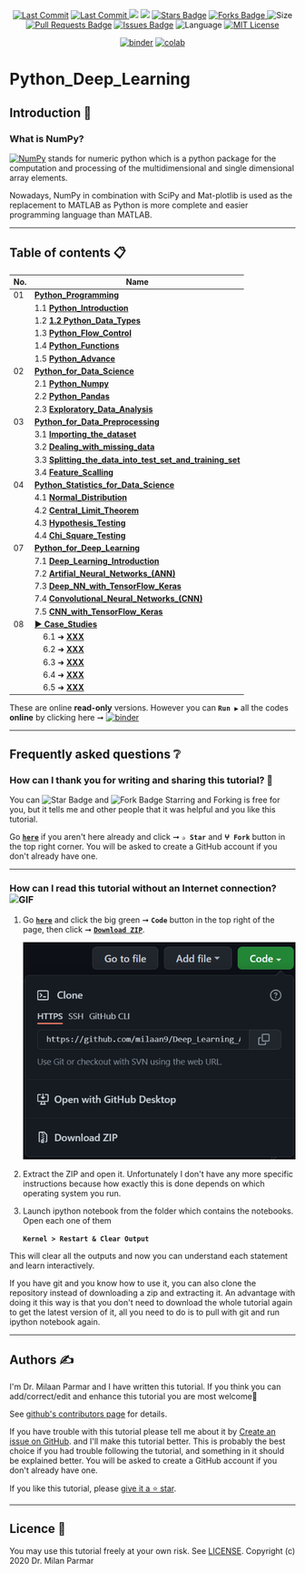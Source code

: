 <p align="center"> 
<a href="https://github.com/milaan9"><img src="https://img.shields.io/static/v1?logo=github&label=maintainer&message=milaan9&color=ff3300" alt="Last Commit"/></a> 
<a href="https://github.com/milaan9/Python_Deep_Learning/graphs/commit-activity"><img src="https://img.shields.io/github/last-commit/milaan9/Deep_Learning_Algorithms_from_Scratch.svg?colorB=ff8000&style=flat" alt="Last Commit"/> </a> 
<a href="https://github.com/milaan9/Deep_Learning_Algorithms_from_Scratch/pulse" alt="Activity"><img src="https://img.shields.io/github/commit-activity/m/milaan9/Deep_Learning_Algorithms_from_Scratch.svg?colorB=teal&style=flat" /></a> 
<a href="https://hits.seeyoufarm.com"><img src="https://hits.seeyoufarm.com/api/count/incr/badge.svg?url=https%3A%2F%2Fgithub.com%2Fmilaan9%2FDeep_Learning_Algorithms_from_Scratch&count_bg=%231DC92C&title_bg=%23555555&icon=&icon_color=%23E7E7E7&title=views&edge_flat=false"/></a>
<a href="https://github.com/milaan9/Deep_Learning_Algorithms_from_Scratch/stargazers"><img src="https://img.shields.io/github/stars/milaan9/Deep_Learning_Algorithms_from_Scratch.svg?colorB=1a53ff" alt="Stars Badge"/></a>
<a href="https://github.com/milaan9/Deep_Learning_Algorithms_from_Scratch/network/members"><img src="https://img.shields.io/github/forks/milaan9/Deep_Learning_Algorithms_from_Scratch" alt="Forks Badge"/> </a>
<img src="https://img.shields.io/github/repo-size/milaan9/Deep_Learning_Algorithms_from_Scratch.svg?colorB=CC66FF&style=flat" alt="Size"/>
<a href="https://github.com/milaan9/Deep_Learning_Algorithms_from_Scratch/pulls"><img src="https://img.shields.io/github/issues-pr/milaan9/Deep_Learning_Algorithms_from_Scratch.svg?colorB=yellow&style=flat" alt="Pull Requests Badge"/></a>
<a href="https://github.com/milaan9/Deep_Learning_Algorithms_from_Scratch/issues"><img src="https://img.shields.io/github/issues/milaan9/Deep_Learning_Algorithms_from_Scratch.svg?colorB=yellow&style=flat" alt="Issues Badge"/></a>
<img src="https://img.shields.io/github/languages/top/milaan9/Deep_Learning_Algorithms_from_Scratch.svg?colorB=996600&style=flat" alt="Language"/></a> 
<a href="https://github.com/milaan9/Deep_Learning_Algorithms_from_Scratch/blob/main/LICENSE"><img src="https://img.shields.io/badge/License-MIT-blueviolet.svg" alt="MIT License"/></a>
</p> 
<!--<img src="https://badges.pufler.dev/contributors/milaan9/01_Python_Introduction?size=50&padding=5&bots=true" alt="milaan9"/>-->

<p align="center"> 
<a href="https://mybinder.org/v2/gh/milaan9/Deep_Learning_Algorithms_from_Scratch/HEAD"><img src="https://mybinder.org/badge_logo.svg" alt="binder"/></a>
<a href="https://githubtocolab.com/milaan9/Deep_Learning_Algorithms_from_Scratch"><img src="https://colab.research.google.com/assets/colab-badge.svg" alt="colab"/></a> 
</p> 

# Python_Deep_Learning

## Introduction 👋

### What is NumPy?
[![NumPy](https://img.shields.io/badge/Numpy-777BB4?style=flat&logo=numpy&logoColor=white)](https://numpy.org/) stands for numeric python which is a python package for the computation and processing of the multidimensional and single dimensional array elements.

Nowadays, NumPy in combination with SciPy and Mat-plotlib is used as the replacement to MATLAB as Python is more complete and easier programming language than MATLAB.

---

## Table of contents 📋

| **No.** | **Name** | 
| ------- | -------- | 
| 01 | **[Python_Programming](XXX)** |
|    | 1.1 **[Python_Introduction](XXX)** |
|    | 1.2 **[1.2 Python_Data_Types](XXX)** |
|    | 1.3 **[Python_Flow_Control](XXX)** |
|    | 1.4 **[Python_Functions](XXX)** |
|    | 1.5 **[Python_Advance](XXX)** |
| 02 | **[Python_for_Data_Science](XXX)** |
|    | 2.1 **[Python_Numpy](XXX)** |
|    | 2.2 **[Python_Pandas](XXX)** |
|    | 2.3 **[Exploratory_Data_Analysis](XXX)** |
| 03 | **[Python_for_Data_Preprocessing](XXX)** |
|    | 3.1 **[Importing_the_dataset](XXX)** |
|    | 3.2 **[Dealing_with_missing_data](XXX)** |
|    | 3.3 **[Splitting_the_data_into_test_set_and_training_set](XXX)** |
|    | 3.4 **[Feature_Scalling](XXX)** |
| 04 | **[Python_Statistics_for_Data_Science](XXX)** |
|    | 4.1 **[Normal_Distribution](XXX)** |
|    | 4.2 **[Central_Limit_Theorem](XXX)** |
|    | 4.3 **[Hypothesis_Testing](XXX)** |
|    | 4.4 **[Chi_Square_Testing](XXX)** |
| 07 | **[Python_for_Deep_Learning](XXX)** |
|    | 7.1 **[Deep_Learning_Introduction](XXX)** |
|    | 7.2 **[Artifial_Neural_Networks_(ANN)](XXX)** |
|    | 7.3 **[Deep_NN_with_TensorFlow_Keras](XXX)** |
|    | 7.4 **[Convolutional_Neural_Networks_(CNN) ](XXX)** |
|    | 7.5 **[CNN_with_TensorFlow_Keras](XXX)** |
| 08 | **[▶ Case_Studies](XXX)** |
|    | &nbsp;&nbsp;&nbsp; 6.1 ➜ **[XXX](XXX)** |
|    | &nbsp;&nbsp;&nbsp; 6.2 ➜ **[XXX](XXX)** |
|    | &nbsp;&nbsp;&nbsp; 6.3 ➜ **[XXX](XXX)** |
|    | &nbsp;&nbsp;&nbsp; 6.4 ➜ **[XXX](XXX)** |
|    | &nbsp;&nbsp;&nbsp; 6.5 ➜ **[XXX](XXX)** |

These are online **read-only** versions. However you can **`Run ▶`**  all the codes **online** by clicking here ➞ <a href="https://mybinder.org/v2/gh/milaan9/Python_Deep_Learning/HEAD"><img src="https://mybinder.org/badge_logo.svg" alt="binder"/></a>

---

## Frequently asked questions ❔

### How can I thank you for writing and sharing this tutorial? 🌷

You can <img src="https://img.shields.io/static/v1?label=%E2%AD%90 Star &message=if%20useful&style=style=flat&color=blue" alt="Star Badge"/> and <img src="https://img.shields.io/static/v1?label=%E2%B5%96 Fork &message=if%20useful&style=style=flat&color=blue" alt="Fork Badge"/> Starring and Forking is free for you, but it tells me and other people that it was helpful and you like this tutorial.

Go [**`here`**](https://github.com/milaan9/Deep_Learning_Algorithms_from_Scratch) if you aren't here already and click ➞ **`✰ Star`** and **`ⵖ Fork`** button in the top right corner. You will be asked to create a GitHub account if you don't already have one.

---

### How can I read this tutorial without an Internet connection? <img alt="GIF" src="https://github.com/TheDudeThatCode/TheDudeThatCode/blob/master/Assets/hmm.gif" width="20vw" />

1. Go [**`here`**](https://github.com/milaan9/Python_Deep_Learning) and click the big green ➞ **`Code`** button in the top right of the page, then click ➞ [**`Download ZIP`**](https://github.com/milaan9/Deep_Learning_Algorithms_from_Scratch/archive/refs/heads/main.zip).

    ![Download ZIP](img/dnld_rep.png)

2. Extract the ZIP and open it. Unfortunately I don't have any more specific instructions because how exactly this is done depends on which operating system you run.
    
3. Launch ipython notebook from the folder which contains the notebooks. Open each one of them
  
    **`Kernel > Restart & Clear Output`**
    
This will clear all the outputs and now you can understand each statement and learn interactively.

If you have git and you know how to use it, you can also clone the repository instead of downloading a zip and extracting it. An advantage with doing it this way is that you don't need to download the whole tutorial again to get the latest version of it, all you need to do is to pull with git and run ipython notebook again.

---

## Authors ✍️

I'm Dr. Milaan Parmar and I have written this tutorial. If you think you can add/correct/edit and enhance this tutorial you are most welcome🙏

See [github's contributors page](https://github.com/milaan9/Deep_Learning_Algorithms_from_Scratch/graphs/contributors) for details.

If you have trouble with this tutorial please tell me about it by [Create an issue on GitHub](https://github.com/milaan9/Deep_Learning_Algorithms_from_Scratch/issues/new). and I'll make this tutorial better. This is probably the best choice if you had trouble following the tutorial, and something in it should be explained better. You will be asked to create a GitHub account if you don't already have one.

If you like this tutorial, please [give it a ⭐ star](https://github.com/milaan9/Deep_Learning_Algorithms_from_Scratch).

---

## Licence 📜

You may use this tutorial freely at your own risk. See [LICENSE](./LICENSE).
Copyright (c) 2020 Dr. Milan Parmar
